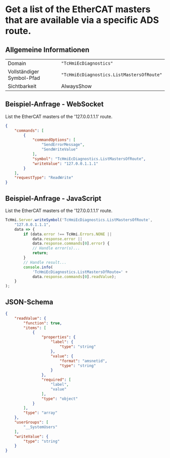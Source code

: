 # Get a list of the EtherCAT masters that are available via a specific ADS route.

## Allgemeine Informationen

|  |  |
| - | - |
| Domain | `"TcHmiEcDiagnostics"` |
| Vollständiger Symbol-Pfad | `"TcHmiEcDiagnostics.ListMastersOfRoute"` |
| Sichtbarkeit | AlwaysShow |

## Beispiel-Anfrage - WebSocket

List the EtherCAT masters of the '127.0.0.1.1.1' route.
```json
{
    "commands": [
        {
            "commandOptions": [
                "SendErrorMessage",
                "SendWriteValue"
            ],
            "symbol": "TcHmiEcDiagnostics.ListMastersOfRoute",
            "writeValue": "127.0.0.1.1.1"
        }
    ],
    "requestType": "ReadWrite"
}
```

## Beispiel-Anfrage - JavaScript

List the EtherCAT masters of the '127.0.0.1.1.1' route.
```javascript
TcHmi.Server.writeSymbol('TcHmiEcDiagnostics.ListMastersOfRoute',
    "127.0.0.1.1.1",
    data => {
        if (data.error !== TcHmi.Errors.NONE ||
            data.response.error ||
            data.response.commands[0].error) {
            // Handle error(s)...
            return;
        }
        // Handle result...
        console.info(
            'TcHmiEcDiagnostics.ListMastersOfRoute=' +
            data.response.commands[0].readValue);
    }
);
```

## JSON-Schema

```json
{
    "readValue": {
        "function": true,
        "items": [
            {
                "properties": {
                    "label": {
                        "type": "string"
                    },
                    "value": {
                        "format": "amsnetid",
                        "type": "string"
                    }
                },
                "required": [
                    "label",
                    "value"
                ],
                "type": "object"
            }
        ],
        "type": "array"
    },
    "userGroups": [
        "__SystemUsers"
    ],
    "writeValue": {
        "type": "string"
    }
}
```
